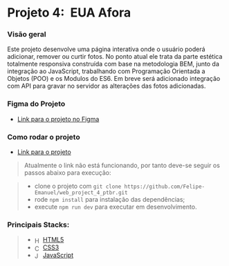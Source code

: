 # Projeto 4:  EUA Afora

### Visão geral
Este projeto desenvolve uma página interativa onde o usuário poderá adicionar, remover ou curtir fotos. No ponto atual ele trata da parte estética totalmente responsiva construída com base na metodologia BEM, junto da integração ao JavaScript, trabalhando com Programação Orientada a Objetos (POO) e os Modulos do ES6. Em breve será adicionado integração com API para gravar no servidor as alterações das fotos adicionadas.

### Figma do Projeto

* [Link para o projeto no Figma](https://www.figma.com/file/XfB6BSINvliub43JgKza1e/WEB.-Sprint-4.-Around-The-U.S.-desktop-%2B-mobile-pt)

### Como rodar o projeto

* [Link para o projeto](https://felipe-emanuel.github.io/web_project_4_ptbr/)
> Atualmente o link não está funcionando, por tanto deve-se seguir os passos abaixo para execução:

> - clone o projeto com `git clone https://github.com/Felipe-Emanuel/web_project_4_ptbr.git`
> - rode `npm install` para instalação das dependências;
> - execute `npm run dev` para executar em desenvolvimento.

### Principais Stacks:
> - <img align="center" alt="HTML5" height="15" width="15" src="https://cdn.jsdelivr.net/gh/devicons/devicon/icons/html5/html5-original.svg"/> <a href="https://www.w3schools.com/html/">HTML5</a>
> - <img align="center" alt="Css3" height="15" width="15" src="https://cdn.jsdelivr.net/gh/devicons/devicon/icons/css3/css3-original.svg"/> <a href="https://developer.mozilla.org/pt-BR/docs/Web/CSS">CSS3</a>
> - <img align="center" alt="JavaScript" height="15" width="15" src="https://cdn.jsdelivr.net/gh/devicons/devicon/icons/javascript/javascript-original.svg"/> <a href="https://www.javascript.com/">JavaScript</a>
